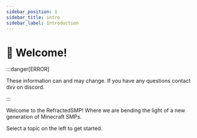 ```yaml
---
sidebar_position: 1
sidebar_title: intro
sidebar_label: Introduction
---
```


# 👋 Welcome!

:::danger[ERROR]

These information can and may change. If you have any questions contact dxv on discord.

:::

Welcome to the RefractedSMP! Where we are bending the light of a new generation of Minecraft SMPs. 

Select a topic on the left to get started. 
